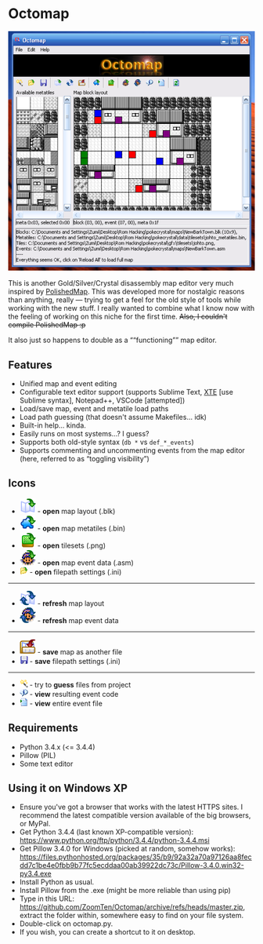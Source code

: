 # Octomap

![Screenshot of OctoMap](docs/screenshot.png)

This is another Gold/Silver/Crystal disassembly map editor very much inspired by [PolishedMap](https://github.com/Rangi42/polished-map). This was developed more for nostalgic reasons than anything, really &mdash; trying to get a feel for the old style of tools while working with the new stuff. I really wanted to combine what I know now with the feeling of working on this niche for the first time. ~~Also, I couldn't compile PolishedMap :p~~

It also just so happens to double as a &ldquo;&ldquo;functioning&rdquo;&rdquo; map editor.

## Features

* Unified map and event editing
* Configurable text editor support (supports Sublime Text, [XTE](https://github.com/ZoomTen/XTE) [use Sublime syntax], Notepad++, VSCode [attempted])
* Load/save map, event and metatile load paths
* Load path guessing (that doesn't assume Makefiles... idk)
* Built-in help... kinda.
* Easily runs on most systems...? I guess?
* Supports both old-style syntax (`db *` vs `def_*_events`)
* Supports commenting and uncommenting events from the map editor (here, referred to as &ldquo;toggling visibility&rdquo;)

## Icons

* ![Open map](svg-icons/open-map.svg) - **open** map layout (.blk)
* ![Open block](svg-icons/open-block.svg) - **open** map metatiles (.bin)
* ![Open gfx](svg-icons/open-gfx.svg) - **open** tilesets (.png)
* ![Open event](svg-icons/open-event.svg) - **open** map event data (.asm)
* ![Open](resources/open.png) - **open** filepath settings (.ini)

----

* ![Refresh map](svg-icons/refresh-map.svg) - **refresh** map layout
* ![Refresh events](svg-icons/refresh-event.svg) - **refresh** map event data

----

* ![Save map](svg-icons/save-map.svg) - **save** map as another file
* ![Save](resources/save.png) - **save** filepath settings (.ini)

----

* ![Wizard](resources/wizard.png) - try to **guess** files from project
* ![Info](resources/info.png) - **view** resulting event code
* ![Code](resources/code.png) - **view** entire event file


## Requirements

* Python 3.4.x (<= 3.4.4)
* Pillow (PIL)
* Some text editor

## Using it on Windows XP

* Ensure you've got a browser that works with the latest HTTPS sites. I recommend the latest compatible version available of the big browsers, or MyPal.
* Get Python 3.4.4 (last known XP-compatible version): https://www.python.org/ftp/python/3.4.4/python-3.4.4.msi
* Get Pillow 3.4.0 for Windows (picked at random, somehow works): https://files.pythonhosted.org/packages/35/b9/92a32a70a97126aa8fecdd7c1be4e0fbb9b77fc5ecddaa00ab39922dc73c/Pillow-3.4.0.win32-py3.4.exe
* Install Python as usual.
* Install Pillow from the .exe (might be more reliable than using pip)
* Type in this URL: https://github.com/ZoomTen/Octomap/archive/refs/heads/master.zip, extract the folder within, somewhere easy to find on your file system.
* Double-click on octomap.py.
* If you wish, you can create a shortcut to it on desktop.
